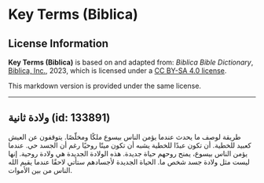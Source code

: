 # Key Terms (Biblica)

## License Information

**Key Terms (Biblica)** is based on and adapted from: _Biblica Bible Dictionary_, [Biblica, Inc.](https://www.biblica.com/), 2023, which is licensed under a [CC BY-SA 4.0 license](https://creativecommons.org/licenses/by-sa/4.0/legalcode.en).

This markdown version is provided under the same license.



--------------------------------

## ولادة ثانية (id: 133891)

طريقة لوصف ما يحدث عندما يؤمن الناس بيسوع ملكًا ومخلّصًا. يتوقفون عن العيش كعبيد للخطية. أن تكون عبدًا للخطية يشبه أن تكون ميتًا روحيًا رغم أن الجسد حي. عندما يؤمن الناس بيسوع، يمنح روحهم حياة جديدة. هذه الولادة الجديدة هي ولادة روحية. إنها ليست مثل ولادة جسد شخص ما. الحياة الجديدة لأجسادهم ستأتي لاحقًا عندما يقيم الله الناس من بين الأموات.


